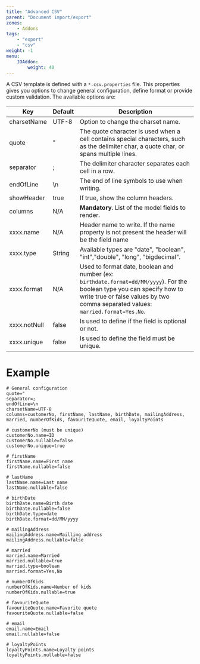 ```yaml
---
title: "Advanced CSV"
parent: "Document import/export"
zones:
    - Addons
tags:
    - "export"
    - "csv"
weight: -1    
menu:
    IOAddon:
        weight: 40
---
```


A CSV template is defined with a `*.csv.properties` file. This properties gives you options to change general
configuration, define format or provide custom validation. The available options are:

 <table class="table table-bordered">
 <thead>
 <tr>
 <th>Key</th>
 <th>Default</th>
 <th>Description</th>
 </tr>
 </thead>
 <tbody>
     <tr>
	     <td>charsetName</td>
	     <td>UTF-8</td>
	     <td>Option to change the charset name.</td>
     </tr>
     <tr>
	     <td>quote</td>
	     <td>"</td>
	     <td>The quote character is used when a cell contains special characters, such as the delimiter char, a quote char, or spans multiple lines.</td>
     </tr>
     <tr>
	     <td>separator</td>
	     <td>;</td>
	     <td>The delimiter character separates each cell in a row.</td>
     </tr>
     <tr>
	     <td>endOfLine</td>
	     <td>\n</td>
	     <td>The end of line symbols to use when writing.</td>
     </tr>
     <tr>
	     <td>showHeader</td>
	     <td>true</td>
	     <td>If true, show the column headers.</td>
     </tr>
     <tr>
	     <td>columns</td>
	     <td>N/A</td>
	     <td><b>Mandatory</b>. List of the model fields to render.</td>
     </tr>
     <tr>
	     <td>xxxx.name</td>
	     <td>N/A</td>
	     <td>Header name to write. If the name property is not present the header will be the field name</td>
     </tr>
     <tr>
	     <td>xxxx.type</td>
	     <td>String</td>
	     <td>Available types are "date", "boolean", "int","double", "long", "bigdecimal".</td>
     </tr>
     <tr>
	     <td>xxxx.format</td>
	     <td>N/A</td>
	     <td>Used to format date, boolean and number (ex: <code>birthdate.format=dd/MM/yyyy</code>). For the boolean type you can specify how to write true or false values by two comma separated values: <code>married.format=Yes,No</code>.</td>
     </tr>
     <tr>
	     <td>xxxx.notNull</td>
	     <td>false</td>
	     <td>Is used to define if the field is optional or not.</td>
     </tr>
     <tr>
	     <td>xxxx.unique</td>
	     <td>false</td>
	     <td>Is used to define the field must be unique.</td>
     </tr>

 </tbody>
 </table>

# Example
	
```properties
# General configuration
quote="
separator=;
endOfLine=\n
charsetName=UTF-8
columns=customerNo, firstName, lastName, birthDate, mailingAddress, married, numberOfKids, favouriteQuote, email, loyaltyPoints

# customerNo (must be unique)
customerNo.name=ID
customerNo.nullable=false
customerNo.unique=true

# firstName
firstName.name=First name
firstName.nullable=false

# lastName
lastName.name=Last name
lastName.nullable=false

# birthDate
birthDate.name=Birth date
birthDate.nullable=false
birthDate.type=date
birthDate.format=dd/MM/yyyy

# mailingAddress
mailingAddress.name=Mailling address
mailingAddress.nullable=false

# married
married.name=Married
married.nullable=true
married.type=boolean
married.format=Yes,No

# numberOfKids
numberOfKids.name=Number of kids
numberOfKids.nullable=true

# favouriteQuote
favouriteQuote.name=Favorite quote
favouriteQuote.nullable=false

# email
email.name=Email
email.nullable=false

# loyaltyPoints
loyaltyPoints.name=Loyalty points
loyaltyPoints.nullable=false
```
